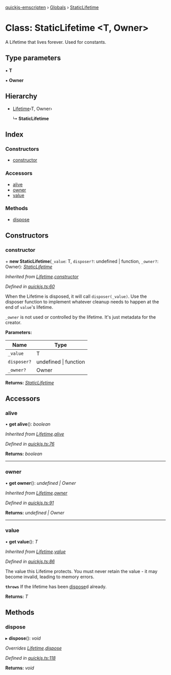[quickjs-emscripten](../README.md) › [Globals](../globals.md) › [StaticLifetime](staticlifetime.md)

# Class: StaticLifetime <**T, Owner**>

A Lifetime that lives forever. Used for constants.

## Type parameters

▪ **T**

▪ **Owner**

## Hierarchy

* [Lifetime](lifetime.md)‹T, Owner›

  ↳ **StaticLifetime**

## Index

### Constructors

* [constructor](staticlifetime.md#constructor)

### Accessors

* [alive](staticlifetime.md#alive)
* [owner](staticlifetime.md#owner)
* [value](staticlifetime.md#value)

### Methods

* [dispose](staticlifetime.md#dispose)

## Constructors

###  constructor

\+ **new StaticLifetime**(`_value`: T, `disposer?`: undefined | function, `_owner?`: Owner): *[StaticLifetime](staticlifetime.md)*

*Inherited from [Lifetime](lifetime.md).[constructor](lifetime.md#constructor)*

*Defined in [quickjs.ts:60](https://github.com/justjake/quickjs-emscripten/blob/master/ts/quickjs.ts#L60)*

When the Lifetime is disposed, it will call `disposer(_value)`. Use the
disposer function to implement whatever cleanup needs to happen at the end
of `value`'s lifetime.

`_owner` is not used or controlled by the lifetime. It's just metadata for
the creator.

**Parameters:**

Name | Type |
------ | ------ |
`_value` | T |
`disposer?` | undefined &#124; function |
`_owner?` | Owner |

**Returns:** *[StaticLifetime](staticlifetime.md)*

## Accessors

###  alive

• **get alive**(): *boolean*

*Inherited from [Lifetime](lifetime.md).[alive](lifetime.md#alive)*

*Defined in [quickjs.ts:76](https://github.com/justjake/quickjs-emscripten/blob/master/ts/quickjs.ts#L76)*

**Returns:** *boolean*

___

###  owner

• **get owner**(): *undefined | Owner*

*Inherited from [Lifetime](lifetime.md).[owner](lifetime.md#owner)*

*Defined in [quickjs.ts:91](https://github.com/justjake/quickjs-emscripten/blob/master/ts/quickjs.ts#L91)*

**Returns:** *undefined | Owner*

___

###  value

• **get value**(): *T*

*Inherited from [Lifetime](lifetime.md).[value](lifetime.md#value)*

*Defined in [quickjs.ts:86](https://github.com/justjake/quickjs-emscripten/blob/master/ts/quickjs.ts#L86)*

The value this Lifetime protects. You must never retain the value - it
may become invalid, leading to memory errors.

**`throws`** If the lifetime has been [dispose](staticlifetime.md#dispose)d already.

**Returns:** *T*

## Methods

###  dispose

▸ **dispose**(): *void*

*Overrides [Lifetime](lifetime.md).[dispose](lifetime.md#dispose)*

*Defined in [quickjs.ts:118](https://github.com/justjake/quickjs-emscripten/blob/master/ts/quickjs.ts#L118)*

**Returns:** *void*
